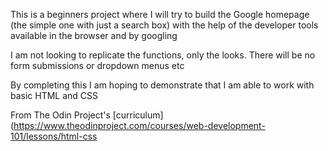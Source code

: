This is a beginners project where I will try to build the Google homepage (the 
simple one with just a search box) with the help of the developer tools
available in the browser and by googling

I am not looking to replicate the functions, only the looks. There will be no
form submissions or dropdown menus etc

By completing this I am hoping to demonstrate that I am able to work with
basic HTML and CSS

From The Odin Project's [curriculum]
(https://www.theodinproject.com/courses/web-development-101/lessons/html-css
